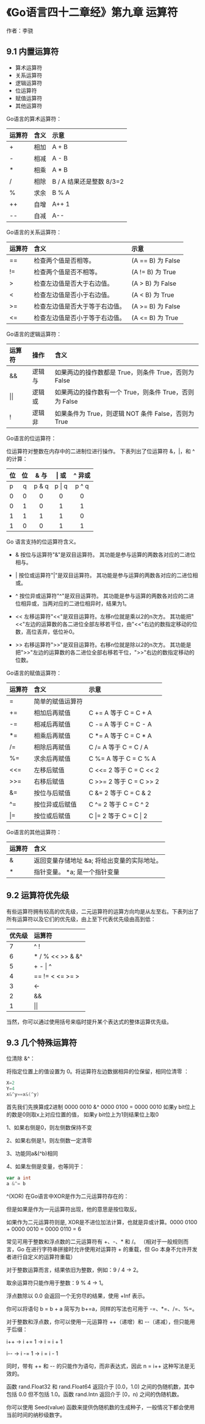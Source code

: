 # 《Go语言四十二章经》第九章 运算符

作者：李骁

## 9.1 内置运算符

* 算术运算符
* 关系运算符
* 逻辑运算符
* 位运算符
* 赋值运算符
* 其他运算符

Go语言的算术运算符：

|运算符|含义|示意|
|:--|:--|:--|
|+	|相加	|A + B |
|-	|相减	|A - B |
|*	|相乘	|A * B |
|/	|相除	|B / A 结果还是整数 8/3=2|
|%	|求余	|B % A |
|++	|自增	|A++ 1|
|--	|自减	|A-- |

Go语言的关系运算符：

|运算符|含义|示意|
|:--|:--|:--|
|==	|检查两个值是否相等。|(A == B) 为 False|
|!=	|检查两个值是否不相等。|(A != B) 为 True|
|\>	|检查左边值是否大于右边值。|(A > B) 为 False|
|<	|检查左边值是否小于右边值。|(A < B) 为 True|
|>=	|检查左边值是否大于等于右边值。|(A >= B) 为 False|
|<=	|检查左边值是否小于等于右边值。|(A <= B) 为 True |

Go语言的逻辑运算符：

|运算符|操作|含义|
|:--|:--|:--|
|&&	|逻辑与|如果两边的操作数都是 True，则条件 True，否则为 False|
|&#124;&#124;|逻辑或| 如果两边的操作数有一个 True，则条件 True，否则为 False|
|!	|逻辑非|如果条件为 True，则逻辑 NOT 条件 False，否则为 True |

Go语言的位运算符：

位运算符对整数在内存中的二进制位进行操作。
下表列出了位运算符 &，|，和 ^ 的计算：

|位|位|& 与|&#124; 或|^ 异或|
|:--|:--:|:--:|:--:|:--:|
|p|	q|	p  & q | p &#124; q|  p ^ q|
|0	|0	|0	 |   0	|  0|
|0	|1	|0	  |  1	|  1|
|1	|1|	1	  |  1	|  0|
|1	|0|	0	  |  1	|  1|

Go 语言支持的位运算符含义。

* &	按位与运算符"&"是双目运算符。 其功能是参与运算的两数各对应的二进位相与。

* |	按位或运算符"|"是双目运算符。 其功能是参与运算的两数各对应的二进位相或。

* ^	按位异或运算符"^"是双目运算符。 其功能是参与运算的两数各对应的二进位相异或，当两对应的二进位相异时，结果为1。

* <<	左移运算符"<<"是双目运算符。左移n位就是乘以2的n次方。 其功能把"<<"左边的运算数的各二进位全部左移若干位，由"<<"右边的数指定移动的位数，高位丢弃，低位补0。

* \>\>	右移运算符">>"是双目运算符。右移n位就是除以2的n次方。 其功能是把">>"左边的运算数的各二进位全部右移若干位，">>"右边的数指定移动的位数。

Go语言的赋值运算符：

|运算符|含义|示意|
|:--|:--|:--|
|=	|简单的赋值运算符||
|+=	|相加后再赋值	|C += A 等于 C = C + A|
|-=	|相减后再赋值	|C -= A 等于 C = C - A|
|*=	|相乘后再赋值	|C *= A 等于 C = C * A|
|/=	|相除后再赋值	|C /= A 等于 C = C / A|
|%=	|求余后再赋值	|C %= A 等于 C = C % A|
|<<=	|左移后赋值 	    |C <<= 2 等于 C = C << 2|
|\>\>=	|右移后赋值 	    |C >>= 2 等于 C = C >> 2|
|&=	|按位与后赋值	|C &= 2 等于 C = C & 2|
|^=	|按位异或后赋值	|C ^= 2 等于 C = C ^ 2|
|&#124;=	|按位或后赋值	|C &#124;= 2 等于 C = C &#124; 2|

Go语言的其他运算符：

|运算符|含义|
|:--|:--|
|&	|返回变量存储地址	&a; 将给出变量的实际地址。|
|*	|指针变量。	        *a; 是一个指针变量|

## 9.2 运算符优先级

有些运算符拥有较高的优先级，二元运算符的运算方向均是从左至右。下表列出了所有运算符以及它们的优先级，由上至下代表优先级由高到低：

|优先级|	运算符|
|:--|:--|
|7 	|^ !|
|6 	|* / % << >> & &^|
|5 	|+ - &#124; ^|
|4 	|== != < <= >= >|
|3 	|<-|
|2 	|&&|
|1 	|&#124;&#124;|

当然，你可以通过使用括号来临时提升某个表达式的整体运算优先级。

## 9.3 几个特殊运算符

位清除 &^：

将指定位置上的值设置为 0。将运算符左边数据相异的位保留，相同位清零 ：

```Go
X=2
Y=4
x&^y==x&(^y)
```
首先我们先换算成2进制  0000 0010 &^ 0000 0100 = 0000 0010 如果y bit位上的数是0则取x上对应位置的值， 如果y bit位上为1则结果位上取0

1、如果右侧是0，则左侧数保持不变

2、如果右侧是1，则左侧数一定清零

3、功能同a&(^b)相同

4、如果左侧是变量，也等同于：

```Go
var a int
a &^= b
```
^(XOR) 在Go语言中XOR是作为二元运算符存在的：

但是如果是作为一元运算符出现，他的意思是按位取反。

如果作为二元运算符则是, XOR是不进位加法计算，也就是异或计算。0000 0100 + 0000 0010 = 0000 0110 = 6

常见可用于整数和浮点数的二元运算符有 +、-、* 和 /。
（相对于一般规则而言，Go 在进行字符串拼接时允许使用对运算符 + 的重载，但 Go 本身不允许开发者进行自定义的运算符重载）

对于整数运算而言，结果依旧为整数，例如：9 / 4 -> 2。

取余运算符只能作用于整数：9 % 4 -> 1。

浮点数除以 0.0 会返回一个无穷尽的结果，使用 +Inf 表示。

你可以将语句 b = b + a 简写为 b+=a，同样的写法也可用于 -=、\*=、/=、%=。

对于整数和浮点数，你可以使用一元运算符 ++（递增）和 --（递减），但只能用于后缀：

i++ -> i += 1 -> i = i + 1

i-- -> i -= 1 -> i = i - 1

同时，带有 ++ 和 -- 的只能作为语句，而非表达式，因此 n = i++ 这种写法是无效的。

函数 rand.Float32 和 rand.Float64 返回介于 [0.0，1.0) 之间的伪随机数，其中包括 0.0 但不包括 1.0。函数 rand.Intn 返回介于 [0，n) 之间的伪随机数。

你可以使用 Seed(value) 函数来提供伪随机数的生成种子，一般情况下都会使用当前时间的纳秒级数字。
